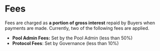 # Fees

Fees are charged as **a portion of gross interest** repaid by Buyers when payments are made. Currently, two of the following fees are applied.

* **Pool Admin Fees:** Set by the Pool Admin (less than 50%)
* **Protocol Fees**: Set by Governance (less than 10%)
